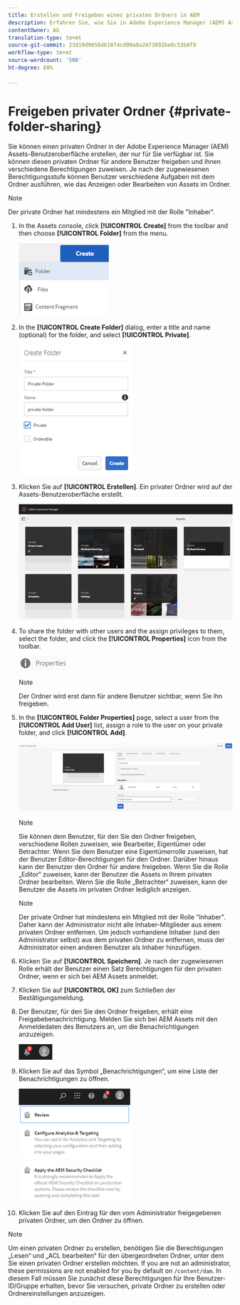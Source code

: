 ```yaml
---
title: Erstellen und Freigeben eines privaten Ordners in AEM
description: Erfahren Sie, wie Sie in Adobe Experience Manager (AEM) Assets einen privaten Ordner erstellen, ihn mit anderen Benutzern teilen und ihnen verschiedene Berechtigungen zuweisen können.
contentOwner: AG
translation-type: tm+mt
source-git-commit: 23d19d9656d61874cd00a9a2473092be0c53b8f8
workflow-type: tm+mt
source-wordcount: '508'
ht-degree: 60%

---
```



# Freigeben privater Ordner {#private-folder-sharing}

Sie können einen privaten Ordner in der Adobe Experience Manager (AEM) Assets-Benutzeroberfläche erstellen, der nur für Sie verfügbar ist. Sie können diesen privaten Ordner für andere Benutzer freigeben und ihnen verschiedene Berechtigungen zuweisen. Je nach der zugewiesenen Berechtigungsstufe können Benutzer verschiedene Aufgaben mit dem Ordner ausführen, wie das Anzeigen oder Bearbeiten von Assets im Ordner.

>[!NOTE]
>
> Der private Ordner hat mindestens ein Mitglied mit der Rolle &quot;Inhaber&quot;.


1. In the Assets console, click **[!UICONTROL Create]** from the toolbar and then choose **[!UICONTROL Folder]** from the menu.

   ![Asset-Ordner erstellen](assets/Create-folder.png)

1. In the **[!UICONTROL Create Folder]** dialog, enter a title and name (optional) for the folder, and select **[!UICONTROL Private]**.

   ![Aktivieren Sie das Kontrollkästchen &quot;Privat&quot;, um den Ordner privat zu machen](assets/private-folder.png)

1. Klicken Sie auf **[!UICONTROL Erstellen]**. Ein privater Ordner wird auf der Assets-Benutzeroberfläche erstellt.

   ![chlimage_1-413](assets/chlimage_1-413.png)

1. To share the folder with other users and the assign privileges to them, select the folder, and click the **[!UICONTROL Properties]** icon from the toolbar.

   ![chlimage_1-414](assets/chlimage_1-414.png)

   >[!NOTE]
   >
   >Der Ordner wird erst dann für andere Benutzer sichtbar, wenn Sie ihn freigeben.

1. In the **[!UICONTROL Folder Properties]** page, select a user from the **[!UICONTROL Add User]** list, assign a role to the user on your private folder, and click **[!UICONTROL Add]**.

   ![chlimage_1-415](assets/chlimage_1-415.png)

   >[!NOTE]
   >
   >Sie können dem Benutzer, für den Sie den Ordner freigeben, verschiedene Rollen zuweisen, wie Bearbeiter, Eigentümer oder Betrachter. Wenn Sie dem Benutzer eine Eigentümerrolle zuweisen, hat der Benutzer Editor-Berechtigungen für den Ordner. Darüber hinaus kann der Benutzer den Ordner für andere freigeben. Wenn Sie die Rolle „Editor“ zuweisen, kann der Benutzer die Assets in Ihrem privaten Ordner bearbeiten. Wenn Sie die Rolle „Betrachter“ zuweisen, kann der Benutzer die Assets im privaten Ordner lediglich anzeigen.

   >[!NOTE]
   >
   > Der private Ordner hat mindestens ein Mitglied mit der Rolle &quot;Inhaber&quot;. Daher kann der Administrator nicht alle Inhaber-Mitglieder aus einem privaten Ordner entfernen. Um jedoch vorhandene Inhaber (und den Administrator selbst) aus dem privaten Ordner zu entfernen, muss der Administrator einen anderen Benutzer als Inhaber hinzufügen.

1. Klicken Sie auf **[!UICONTROL Speichern]**. Je nach der zugewiesenen Rolle erhält der Benutzer einen Satz Berechtigungen für den privaten Ordner, wenn er sich bei AEM Assets anmeldet.
1. Klicken Sie auf **[!UICONTROL OK]** zum Schließen der Bestätigungsmeldung.
1. Der Benutzer, für den Sie den Ordner freigeben, erhält eine Freigabebenachrichtigung. Melden Sie sich bei AEM Assets mit den Anmeldedaten des Benutzers an, um die Benachrichtigungen anzuzeigen.

   ![chlimage_1-416](assets/chlimage_1-416.png)

1. Klicken Sie auf das Symbol „Benachrichtigungen“, um eine Liste der Benachrichtigungen zu öffnen.

   ![Liste der Meldungen](assets/Assets-Notification.png)

1. Klicken Sie auf den Eintrag für den vom Administrator freigegebenen privaten Ordner, um den Ordner zu öffnen.

>[!NOTE]
>
>Um einen privaten Ordner zu erstellen, benötigen Sie die Berechtigungen „Lesen“ und „ACL bearbeiten“ für den übergeordneten Ordner, unter dem Sie einen privaten Ordner erstellen möchten. If you are not an administrator, these permissions are not enabled for you by default on `/content/dam`. In diesem Fall müssen Sie zunächst diese Berechtigungen für Ihre Benutzer-ID/Gruppe erhalten, bevor Sie versuchen, private Ordner zu erstellen oder Ordnereinstellungen anzuzeigen.
